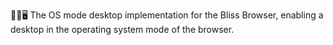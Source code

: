 🌳️🌐️🖥️ The OS mode desktop implementation for the Bliss Browser, enabling a desktop in the operating system mode of the browser.
